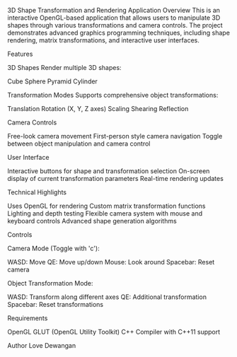 3D Shape Transformation and Rendering Application
Overview
This is an interactive OpenGL-based application that allows users to manipulate 3D shapes through various transformations and camera controls. The project demonstrates advanced graphics programming techniques, including shape rendering, matrix transformations, and interactive user interfaces.

Features

3D Shapes
Render multiple 3D shapes:

Cube
Sphere
Pyramid
Cylinder

Transformation Modes
Supports comprehensive object transformations:

Translation
Rotation (X, Y, Z axes)
Scaling
Shearing
Reflection

Camera Controls

Free-look camera movement
First-person style camera navigation
Toggle between object manipulation and camera control

User Interface

Interactive buttons for shape and transformation selection
On-screen display of current transformation parameters
Real-time rendering updates

Technical Highlights

Uses OpenGL for rendering
Custom matrix transformation functions
Lighting and depth testing
Flexible camera system with mouse and keyboard controls
Advanced shape generation algorithms

Controls

Camera Mode (Toggle with 'c'):

WASD: Move
QE: Move up/down
Mouse: Look around
Spacebar: Reset camera

Object Transformation Mode:

WASD: Transform along different axes
QE: Additional transformation
Spacebar: Reset transformations

Requirements

OpenGL
GLUT (OpenGL Utility Toolkit)
C++ Compiler with C++11 support

Author
Love Dewangan 

